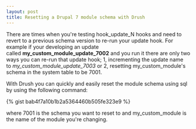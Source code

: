 ```yaml
---
layout: post
title: Resetting a Drupal 7 module schema with Drush
---
```


There are times when you're testing hook_update_N hooks and need to revert to a previous schema version to re-run your update hook. For example if your developing an update called **my_custom_module_update_7002** and you run it there are only two ways you can re-run that update hook; 1, incrementing the update name to *my_custom_module_update_7003* or 2, resetting my_custom_module's schema in the system table to be 7001.

With Drush you can quickly and easily reset the module schema using sql by using the following command:

{% gist bab4f7a10b1b2a5364460b505fe323e9 %}

where 7001 is the schema you want to reset to and my_custom_module is the name of the module you're changing.
